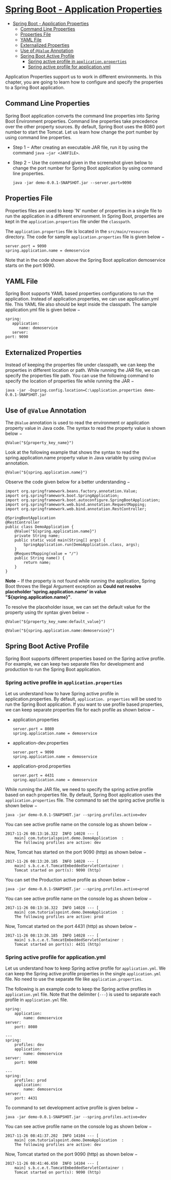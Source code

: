 # [Spring Boot - Application Properties](https://www.tutorialspoint.com/spring_boot/spring_boot_application_properties.htm)

- [Spring Boot - Application Properties](#spring-boot---application-properties)
  - [Command Line Properties](#command-line-properties)
  - [Properties File](#properties-file)
  - [YAML File](#yaml-file)
  - [Externalized Properties](#externalized-properties)
  - [Use of `@Value` Annotation](#use-of-value-annotation)
  - [Spring Boot Active Profile](#spring-boot-active-profile)
    - [Spring active profile in `application.properties`](#spring-active-profile-in-applicationproperties)
    - [Spring active profile for application.yml](#spring-active-profile-for-applicationyml)

Application Properties support us to work in different environments. In this chapter, you are going to learn how to configure and specify the properties to a Spring Boot application.

## Command Line Properties

Spring Boot application converts the command line properties into Spring Boot Environment properties. Command line properties take precedence over the other property sources. By default, Spring Boot uses the 8080 port number to start the Tomcat. Let us learn how change the port number by using command line properties.

- Step 1 − After creating an executable JAR file, run it by using the command `java –jar <JARFILE>`.

- Step 2 − Use the command given in the screenshot given below to change the port number for Spring Boot application by using command line properties.

      java -jar demo-0.0.1-SNAPSHOT.jar --server.port=9090

## Properties File

Properties files are used to keep 'N' number of properties in a single file to run the application in a different environment. In Spring Boot, properties are kept in the `application.properties` file under the `classpath`.

The `application.properties` file is located in the `src/main/resources` directory. The code for sample `application.properties` file is given below −

    server.port = 9090
    spring.application.name = demoservice

Note that in the code shown above the Spring Boot application demoservice starts on the port 9090.

## YAML File

Spring Boot supports YAML based properties configurations to run the application. Instead of application.properties, we can use application.yml file. This YAML file also should be kept inside the classpath. The sample application.yml file is given below −

    spring:
       application:
          name: demoservice
       server:
    port: 9090

## Externalized Properties

Instead of keeping the properties file under classpath, we can keep the properties in different location or path. While running the JAR file, we can specify the properties file path. You can use the following command to specify the location of properties file while running the JAR −

    java -jar -Dspring.config.location=C:\application.properties demo-0.0.1-SNAPSHOT.jar

## Use of `@Value` Annotation

The `@Value` annotation is used to read the environment or application property value in Java code. The syntax to read the property value is shown below −

    @Value("${property_key_name}")

Look at the following example that shows the syntax to read the spring.application.name property value in Java variable by using `@Value` annotation.

    @Value("${spring.application.name}")

Observe the code given below for a better understanding −

    import org.springframework.beans.factory.annotation.Value;
    import org.springframework.boot.SpringApplication;
    import org.springframework.boot.autoconfigure.SpringBootApplication;
    import org.springframework.web.bind.annotation.RequestMapping;
    import org.springframework.web.bind.annotation.RestController;

    @SpringBootApplication
    @RestController
    public class DemoApplication {
        @Value("${spring.application.name}")
        private String name;
        public static void main(String[] args) {
            SpringApplication.run(DemoApplication.class, args);
        }
        @RequestMapping(value = "/")
        public String name() {
            return name;
        }
    }

**Note** − If the property is not found while running the application, Spring Boot throws the Illegal Argument exception as **Could not resolve placeholder 'spring.application.name' in value "${spring.application.name}"**.

To resolve the placeholder issue, we can set the default value for the property using thr syntax given below −

    @Value("${property_key_name:default_value}")

    @Value("${spring.application.name:demoservice}")

## Spring Boot Active Profile

Spring Boot supports different properties based on the Spring active profile. For example, we can keep two separate files for development and production to run the Spring Boot application.

### Spring active profile in `application.properties`

Let us understand how to have Spring active profile in application.properties. By default, `application. properties` will be used to run the Spring Boot application. If you want to use profile based properties, we can keep separate properties file for each profile as shown below −

- application.properties

      server.port = 8080
      spring.application.name = demoservice

- application-dev.properties

      server.port = 9090
      spring.application.name = demoservice

- application-prod.properties

      server.port = 4431
      spring.application.name = demoservice

While running the JAR file, we need to specify the spring active profile based on each properties file. By default, Spring Boot application uses the `application.properties` file. The command to set the spring active profile is shown below −

    java -jar demo-0.0.1-SNAPSHOT.jar --spring.profiles.active=dev

You can see active profile name on the console log as shown below −

    2017-11-26 08:13:16.322  INFO 14028 --- [           
        main] com.tutorialspoint.demo.DemoApplication  :
        The following profiles are active: dev

Now, Tomcat has started on the port 9090 (http) as shown below −

    2017-11-26 08:13:20.185  INFO 14028 --- [           
        main] s.b.c.e.t.TomcatEmbeddedServletContainer : 
        Tomcat started on port(s): 9090 (http)

You can set the Production active profile as shown below −

    java -jar demo-0.0.1-SNAPSHOT.jar --spring.profiles.active=prod

You can see active profile name on the console log as shown below −

    2017-11-26 08:13:16.322  INFO 14028 --- [           
        main] com.tutorialspoint.demo.DemoApplication  :
        The following profiles are active: prod

Now, Tomcat started on the port 4431 (http) as shown below −

    2017-11-26 08:13:20.185  INFO 14028 --- [          
        main] s.b.c.e.t.TomcatEmbeddedServletContainer :
        Tomcat started on port(s): 4431 (http)

### Spring active profile for application.yml

Let us understand how to keep Spring active profile for `application.yml`. We can keep the Spring active profile properties in the single `application.yml` file. No need to use the separate file like `application.properties`.

The following is an example code to keep the Spring active profiles in `application.yml` file. Note that the delimiter (`---`) is used to separate each profile in `application.yml` file.

    spring:
        application:
            name: demoservice
    server:
        port: 8080

    ---
    spring:
        profiles: dev
        application:
            name: demoservice
    server:
        port: 9090

    ---
    spring: 
        profiles: prod
        application:
            name: demoservice
    server: 
        port: 4431

To command to set development active profile is given below −

    java -jar demo-0.0.1-SNAPSHOT.jar --spring.profiles.active=dev

You can see active profile name on the console log as shown below −

    2017-11-26 08:41:37.202  INFO 14104 --- [           
        main] com.tutorialspoint.demo.DemoApplication  : 
        The following profiles are active: dev

Now, Tomcat started on the port 9090 (http) as shown below −

    2017-11-26 08:41:46.650  INFO 14104 --- [           
        main] s.b.c.e.t.TomcatEmbeddedServletContainer : 
        Tomcat started on port(s): 9090 (http)
